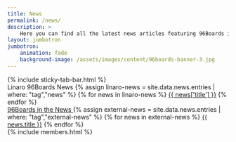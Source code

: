 ```yaml
---
title: News
permalink: /news/
description: >
    Here you can find all the latest news articles featuring 96Boards including Linaro press releases and external sources.
layout: jumbotron
jumbotron:
    animation: fade
    background-image: /assets/images/content/96boards-banner-3.jpg
---
```


<div class="row" id="content-container">
{% include sticky-tab-bar.html %}
<div class="container" markdown="1">
<div class="col-md-6">
    <div class="list-group">
        <a class="list-group-item active">
            Linaro 96Boards News
        </a>
        {% assign linaro-news = site.data.news.entries | where: "tag","news" %}
        {% for news in linaro-news %}
                    <a href="{{ news['link'] | capitalize }}" class="list-group-item">{{ news['title'] }}</a>
        {% endfor %}
    </div>
</div>
<div class="col-md-6">
    <div class="list-group">
        <a href="" class="list-group-item active">
            96Boards in the News
        </a>
        {% assign external-news = site.data.news.entries | where: "tag","external-news" %}
        {% for news in external-news %}
                    <a target="_blank" href="{{ news.link | capitalize }}" class="list-group-item">{{ news.title }}</a>
        {% endfor %}
    </div>
</div>

</div>
</div>
{% include members.html %}
